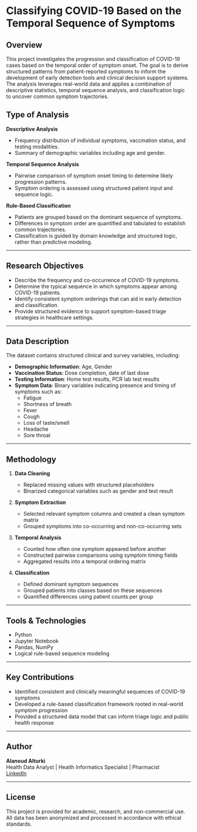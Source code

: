 # Classifying COVID-19 Based on the Temporal Sequence of Symptoms

## Overview

This project investigates the progression and classification of COVID-19 cases based on the temporal order of symptom onset. The goal is to derive structured patterns from patient-reported symptoms to inform the development of early detection tools and clinical decision support systems. The analysis leverages real-world data and applies a combination of descriptive statistics, temporal sequence analysis, and classification logic to uncover common symptom trajectories.

## Type of Analysis

**Descriptive Analysis**  
- Frequency distribution of individual symptoms, vaccination status, and testing modalities.  
- Summary of demographic variables including age and gender.

**Temporal Sequence Analysis**  
- Pairwise comparison of symptom onset timing to determine likely progression patterns.  
- Symptom ordering is assessed using structured patient input and sequence logic.

**Rule-Based Classification**  
- Patients are grouped based on the dominant sequence of symptoms.  
- Differences in symptom order are quantified and tabulated to establish common trajectories.  
- Classification is guided by domain knowledge and structured logic, rather than predictive modeling.

---

## Research Objectives

- Describe the frequency and co-occurrence of COVID-19 symptoms.  
- Determine the typical sequence in which symptoms appear among COVID-19 patients.  
- Identify consistent symptom orderings that can aid in early detection and classification.  
- Provide structured evidence to support symptom-based triage strategies in healthcare settings.

---

## Data Description

The dataset contains structured clinical and survey variables, including:

- **Demographic Information**: Age, Gender  
- **Vaccination Status**: Dose completion, date of last dose  
- **Testing Information**: Home test results, PCR lab test results  
- **Symptom Data**: Binary variables indicating presence and timing of symptoms such as:  
  - Fatigue  
  - Shortness of breath  
  - Fever  
  - Cough  
  - Loss of taste/smell  
  - Headache  
  - Sore throat  

---

## Methodology

1. **Data Cleaning**  
   - Replaced missing values with structured placeholders  
   - Binarized categorical variables such as gender and test result  

2. **Symptom Extraction**  
   - Selected relevant symptom columns and created a clean symptom matrix  
   - Grouped symptoms into co-occurring and non-co-occurring sets  

3. **Temporal Analysis**  
   - Counted how often one symptom appeared before another  
   - Constructed pairwise comparisons using symptom timing fields  
   - Aggregated results into a temporal ordering matrix  

4. **Classification**  
   - Defined dominant symptom sequences  
   - Grouped patients into classes based on these sequences  
   - Quantified differences using patient counts per group  

---

## Tools & Technologies

- Python  
- Jupyter Notebook  
- Pandas, NumPy  
- Logical rule-based sequence modeling

---

## Key Contributions

- Identified consistent and clinically meaningful sequences of COVID-19 symptoms  
- Developed a rule-based classification framework rooted in real-world symptom progression  
- Provided a structured data model that can inform triage logic and public health response

---

## Author

**Alanoud Alturki**  
Health Data Analyst | Health Informatics Specialist | Pharmacist  
[LinkedIn](https://www.linkedin.com/in/alanoud-alturki-5601b2b5)

---

## License

This project is provided for academic, research, and non-commercial use.  
All data has been anonymized and processed in accordance with ethical standards.
